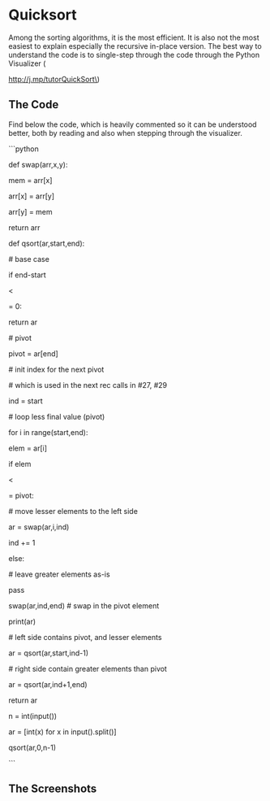 # Quicksort

Among the sorting algorithms, it is the most efficient. It is also not the most easiest to explain especially the recursive in-place version. The best way to understand the code is to single-step through the code through the Python Visualizer \(

http://j.mp/tutorQuickSort\)



## The Code

Find below the code, which is heavily commented so it can be understood better, both by reading and also when stepping through the visualizer.

\`\`\`python

 def swap\(arr,x,y\):

 mem = arr\[x\]

 arr\[x\] = arr\[y\]

 arr\[y\] = mem

 return arr

 def qsort\(ar,start,end\):

 \# base case

 if end-start 

&lt;

= 0:

 return ar

 \# pivot

 pivot = ar\[end\]

 \# init index for the next pivot

 \# which is used in the next rec calls in \#27, \#29

 ind = start

 \# loop less final value \(pivot\)

 for i in range\(start,end\):

 elem = ar\[i\]

 if elem 

&lt;

= pivot:

 \# move lesser elements to the left side

 ar = swap\(ar,i,ind\)

 ind += 1

 else:

 \# leave greater elements as-is

 pass

 swap\(ar,ind,end\) \# swap in the pivot element

 print\(ar\)

 \# left side contains pivot, and lesser elements

 ar = qsort\(ar,start,ind-1\)

 \# right side contain greater elements than pivot

 ar = qsort\(ar,ind+1,end\)

 return ar

 n = int\(input\(\)\)

 ar = \[int\(x\) for x in input\(\).split\(\)\]

 qsort\(ar,0,n-1\)

\`\`\`

  




## The Screenshots



